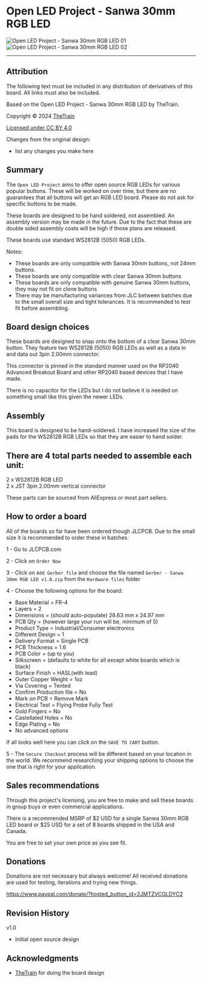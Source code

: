 # Open LED Project - Sanwa 30mm RGB LED
![Open LED Project - Sanwa 30mm RGB LED 01](Assets/Sanwa_30mm_RGB_LED_01.png)
![Open LED Project - Sanwa 30mm RGB LED 02](Assets/Sanwa_30mm_RGB_LED_02.png)

---

## Attribution

The following text must be included in any distribution of derivatives of this board. All links must also be included.

Based on the Open LED Project - Sanwa 30mm RGB LED by TheTrain.

Copyright © 2024 [TheTrain](https://github.com/TheTrainGoes)

[Licensed under CC BY 4.0](https://creativecommons.org/licenses/by/4.0/)

Changes from the original design:
  - list any changes you make here


## Summary

The `Open LED Project` aims to offer open source RGB LEDs for various popular buttons.  These will be worked on over time, but there are no guarantees that all buttons will get an RGB LED board.  Please do not ask for specific buttons to be made.

These boards are designed to be hand soldered, not assembled.  An assembly version may be made in the future.  Due to the fact that these are double sided assembly costs will be high if those plans are released.

These boards use standard WS2812B (5050) RGB LEDs.

Notes:
- These boards are only compatible with Sanwa 30mm buttons, not 24mm buttons.  
- These boards are only compatible with clear Sanwa 30mm buttons
- These boards are only compatible with genuine Sanwa 30mm buttons, they may not fit on clone buttons
- There may be manufacturing variances from JLC between batches due to the small overall size and tight tolerances.  It is recommended to test fit before assembling.


## Board design choices

These boards are designed to snap onto the bottom of a clear Sanwa 30mm button.  They feature two WS2812B (5050) RGB LEDs as well as a data in and data out 3pin 2.00mm connector.  

This connector is pinned in the standard manner used on the RP2040 Advanced Breakout Board and other RP2040 based devices that I have made.  

There is no capacitor for the LEDs but I do not believe it is needed on something small like this given the newer LEDs.


## Assembly

This board is designed to be hand-soldered.  I have increased the size of the pads for the WS2812B RGB LEDs so that they are easier to hand solder.   


## There are 4 total parts needed to assemble each unit:<br/>

2 x WS2812B RGB LED<br/>
2 x JST 3pin 2.00mm vertical connector

These parts can be sourced from AliExpress or most part sellers.


## How to order a board

All of the boards so far have been ordered though JLCPCB.  Due to the small size it is recommended to order these in batches.  

1 - Go to JLCPCB.com<br/>

2 - Click on `Order Now`<br/>

3 - Click on `Add Gerber file` and choose the file named `Gerber - Sanwa 30mm RGB LED v1.0.zip` from the `Hardware files` folder<br/>

4 - Choose the following options for the board:<br/>
- Base Material = FR-4<br/>
- Layers = 2<br/>
- Dimensions = (should auto-populate) 28.63 mm x 24.97 mm<br/>
- PCB Qty = (however large your run will be, minimum of 5)<br/>
- Product Type = Industrial/Consumer electronics<br/>
- Different Design = 1<br/>
- Delivery Format = Single PCB<br/>
- PCB Thickness = 1.6<br/>
- PCB Color = (up to you)<br/>
- Silkscreen = (defaults to white for all except white boards which is black)<br/>
- Surface Finish = HASL(with lead)<br/>
- Outer Copper Weight = 1oz<br/>
- Via Covering = Tented<br/>
- Confirm Production file = No<br/>
- Mark on PCB = Remove Mark<br/>
- Electrical Test = Flying Probe Fully Test<br/>
- Gold Fingers = No<br/>
- Castellated Holes = No<br/>
- Edge Plating = No<br/>
- No advanced options<br/>

If all looks well here you can click on the `SAVE TO CART` button.

5 - The `Secure Checkout` process will be different based on your location in the world.  We recommend researching your shipping options to choose the one that is right for your application. 


## Sales recommendations

Through this project's licensing, you are free to make and sell these boards in group buys or even commercial applications.  

There is a recommended MSRP of $2 USD for a single Sanwa 30mm RGB LED board or $25 USD for a set of 8 boards shipped in the USA and Canada.

You are free to set your own price as you see fit. 


## Donations

Donations are not necessary but always welcome!  All received donations are used for testing, iterations and trying new things.

https://www.paypal.com/donate/?hosted_button_id=2JMTZVCGLDYC2

## Revision History

v1.0
- Initial open source design

## Acknowledgments

- [TheTrain](https://github.com/TheTrainGoes) for doing the board design
